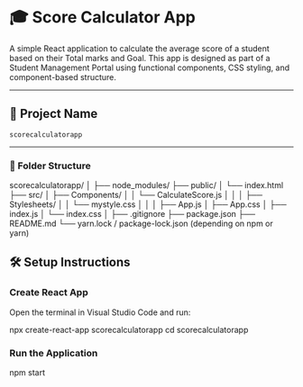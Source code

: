 # 🎓 Score Calculator App

A simple React application to calculate the average score of a student based on their Total marks and Goal. This app is designed as part of a Student Management Portal using functional components, CSS styling, and component-based structure.

---

## 📁 Project Name

`scorecalculatorapp`

---


### 📁 Folder Structure

scorecalculatorapp/
│
├── node_modules/
├── public/
│   └── index.html
├── src/
│   ├── Components/
│   │   └── CalculateScore.js
│   │
│   ├── Stylesheets/
│   │   └── mystyle.css
│   │
│   ├── App.js
│   ├── App.css
│   ├── index.js
│   └── index.css
│
├── .gitignore
├── package.json
├── README.md
└── yarn.lock / package-lock.json (depending on npm or yarn)



## 🛠️ Setup Instructions

###  Create React App

Open the terminal in Visual Studio Code and run:

npx create-react-app scorecalculatorapp
cd scorecalculatorapp

### Run the Application

npm start
